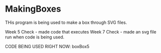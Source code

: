 # MakingBoxes
THis program is being used to make a box through SVG files.

Week 5 Check - made code that executes
Week 7 Check - made an svg file run when code is being used.

CODE BEING USED RIGHT NOW: boxBox5
